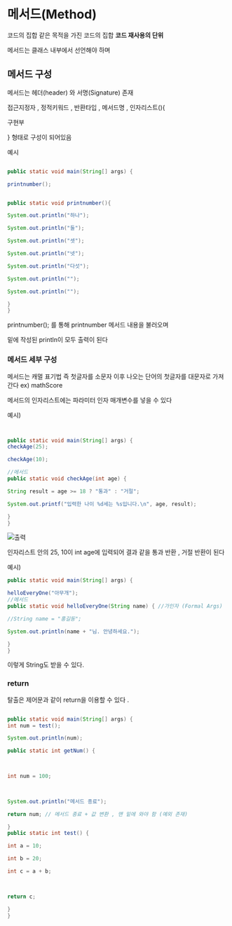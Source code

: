 # 메서드(Method)

코드의 집합
같은 목적을 가진 코드의 집합 
**코드 재사용의 단위**

메서드는 클래스 내부에서 선언해야 하며

## 메서드 구성
메서드는 헤더(header) 와 서명(Signature) 존재

접근지정자 , 정적키워드 , 반환타입 , 메서드명 , 인자리스트(){

 구현부

}
형태로 구성이 되어있음 


예시
```java

public static void main(String[] args) {

printnumber();


public static void printnumber(){

System.out.println("하나");

System.out.println("둘");

System.out.println("셋");

System.out.println("넷");

System.out.println("다섯");

System.out.println("");

System.out.println("");

}
}

```
printnumber(); 를 통해 printnumber 메서드 내용을 불러오며 

밑에 작성된 println이 모두 출력이 된다

### 메서드 세부 구성
메서드는 캐멀 표기법 즉 첫글자를 소문자 이후 나오는 단어의 첫글자를 대문자로 가져간다
ex) mathScore 

메서드의 인자리스트에는 파라미터 인자 매개변수를 넣을 수 있다 

예시)
```java


public static void main(String[] args) {
checkAge(25);

checkAge(10);

//메서드 
public static void checkAge(int age) {

String result = age >= 18 ? "통과" : "거절";

System.out.printf("입력한 나이 %d세는 %s입니다.\n", age, result);

}
}
```
![출력]()

인자리스트 안의 25, 10이 int age에 입력되어 결과 같을 통과 반환 , 거절 반환이 된다

예시)

```java
public static void main(String[] args) {

helloEveryOne("아무개");
//메서드
public static void helloEveryOne(String name) { //가인자 (Formal Args)

//String name = "홍길동";

System.out.println(name + "님. 안녕하세요.");

}
}
```

이렇게 String도 받을 수 있다.

### return

탈출은 제어문과 같이 return을 이용할 수 있다 . 

```java

public static void main(String[] args) {
int num = test();

System.out.println(num);

public static int getNum() {

  

int num = 100;

  

System.out.println("메서드 종료");

return num; // 메서드 종료 + 값 변환 , 맨 밑에 와야 함 (예외 존재)

}
public static int test() {

int a = 10;

int b = 20;

int c = a + b;

  

return c;

}
}
```